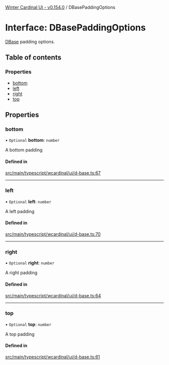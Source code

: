 [Winter Cardinal UI - v0.154.0](../index.md) / DBasePaddingOptions

# Interface: DBasePaddingOptions

[DBase](../classes/DBase.md) padding options.

## Table of contents

### Properties

- [bottom](DBasePaddingOptions.md#bottom)
- [left](DBasePaddingOptions.md#left)
- [right](DBasePaddingOptions.md#right)
- [top](DBasePaddingOptions.md#top)

## Properties

### bottom

• `Optional` **bottom**: `number`

A bottom padding

#### Defined in

[src/main/typescript/wcardinal/ui/d-base.ts:67](https://github.com/winter-cardinal/winter-cardinal-ui/blob/v0.154.0/src/main/typescript/wcardinal/ui/d-base.ts#L67)

___

### left

• `Optional` **left**: `number`

A left padding

#### Defined in

[src/main/typescript/wcardinal/ui/d-base.ts:70](https://github.com/winter-cardinal/winter-cardinal-ui/blob/v0.154.0/src/main/typescript/wcardinal/ui/d-base.ts#L70)

___

### right

• `Optional` **right**: `number`

A right padding

#### Defined in

[src/main/typescript/wcardinal/ui/d-base.ts:64](https://github.com/winter-cardinal/winter-cardinal-ui/blob/v0.154.0/src/main/typescript/wcardinal/ui/d-base.ts#L64)

___

### top

• `Optional` **top**: `number`

A top padding

#### Defined in

[src/main/typescript/wcardinal/ui/d-base.ts:61](https://github.com/winter-cardinal/winter-cardinal-ui/blob/v0.154.0/src/main/typescript/wcardinal/ui/d-base.ts#L61)
